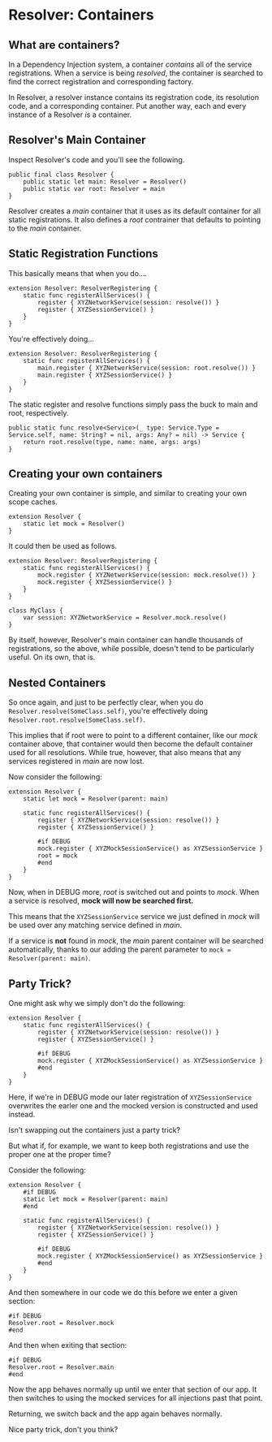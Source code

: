 #  Resolver: Containers

## What are containers?

In a Dependency Injection system, a container *contains* all of the service registrations. When a service is being *resolved*, the container is searched to find the correct registration and corresponding factory.

In Resolver, a resolver instance contains its registration code, its resolution code, and a corresponding container. Put another way, each and every instance of a Resolver *is* a container.

## Resolver's Main Container

Inspect Resolver's code and you'll see the following.

```
public final class Resolver {
    public static let main: Resolver = Resolver()
    public static var root: Resolver = main
}
```

Resolver creates a *main* container that it uses as its default container for all static registrations. It also defines a *root* contrainer that defaults to pointing to the *main* container.

## Static Registration Functions

This basically means that when you do....

```
extension Resolver: ResolverRegistering {
    static func registerAllServices() {
        register { XYZNetworkService(session: resolve()) }
        register { XYZSessionService() }
    }
}
```

You're effectively doing...

```
extension Resolver: ResolverRegistering {
    static func registerAllServices() {
        main.register { XYZNetworkService(session: root.resolve()) }
        main.register { XYZSessionService() }
    }
}
```

The static register and resolve functions simply pass the buck to main and root, respectively.

```
public static func resolve<Service>(_ type: Service.Type = Service.self, name: String? = nil, args: Any? = nil) -> Service {
    return root.resolve(type, name: name, args: args)
}
```

## Creating your own containers

Creating your own container is simple, and similar to creating your own scope caches.

```
extension Resolver {
    static let mock = Resolver()
}
```

It could then be used as follows.

```
extension Resolver: ResolverRegistering {
    static func registerAllServices() {
        mock.register { XYZNetworkService(session: mock.resolve()) }
        mock.register { XYZSessionService() }
    }
}

class MyClass {
    var session: XYZNetworkService = Resolver.mock.resolve()
}
```

By itself, however, Resolver's main container can handle thousands of registrations, so the above, while possible, doesn't tend to be particularly useful. On its own, that is.

## Nested Containers

So once again, and just to be perfectly clear, when you do `Resolver.resolve(SomeClass.self)`,  you're effectively doing `Resolver.root.resolve(SomeClass.self)`.

This implies that if root were to point to a different container, like our *mock* container above, that container would then become the default container used for all resolutions. While true, however, that also means that any services registered in *main* are now lost.

Now consider the following:

```
extension Resolver {
    static let mock = Resolver(parent: main)

    static func registerAllServices() {
        register { XYZNetworkService(session: resolve()) }
        register { XYZSessionService() }
        
        #if DEBUG
        mock.register { XYZMockSessionService() as XYZSessionService }
        root = mock
        #end
    }
}
```

Now, when in DEBUG more, *root* is switched out and points to *mock*. When a service is resolved, **mock will now be searched first.**

This means that the `XYZSessionService` service we just defined in *mock* will be used over any matching service defined in *main*.  

If a service is **not** found in *mock*,  the *main* parent container will be searched automatically, thanks to our adding the parent parameter to `mock = Resolver(parent: main)`.

## Party Trick?

One might ask why we simply don't do the following:

```
extension Resolver {
    static func registerAllServices() {
        register { XYZNetworkService(session: resolve()) }
        register { XYZSessionService() }

        #if DEBUG
        mock.register { XYZMockSessionService() as XYZSessionService }
        #end
    }
}
```

Here, if we're in DEBUG mode our later registration of `XYZSessionService` overwrites the earler one and the mocked version is constructed and used instead.

Isn't swapping out the containers just a party trick?

But what if, for example, we want to keep both registrations and use the proper one at the proper time? 

Consider the following:

```
extension Resolver {
    #if DEBUG
    static let mock = Resolver(parent: main)
    #end
    
    static func registerAllServices() {
        register { XYZNetworkService(session: resolve()) }
        register { XYZSessionService() }

        #if DEBUG
        mock.register { XYZMockSessionService() as XYZSessionService }
        #end
    }
}
```

And then somewhere in our code we do this before we enter a given section:

```
#if DEBUG
Resolver.root = Resolver.mock
#end
```

And then when exiting that section:

```
#if DEBUG
Resolver.root = Resolver.main
#end
```

Now the app behaves normally up until we enter that section of our app. It then switches to using the mocked services for all injections past that point.

Returning, we switch back and the app again behaves normally.

Nice party trick, don't you think?

